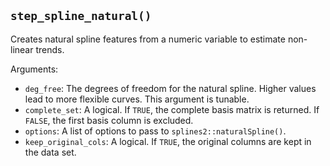 ## `step_spline_natural()`

Creates natural spline features from a numeric variable to estimate non-linear trends.

Arguments:
* `deg_free`: The degrees of freedom for the natural spline. Higher values lead to more flexible curves. This argument is tunable.
* `complete_set`: A logical. If `TRUE`, the complete basis matrix is returned. If `FALSE`, the first basis column is excluded.
* `options`: A list of options to pass to `splines2::naturalSpline()`.
* `keep_original_cols`: A logical. If `TRUE`, the original columns are kept in the data set.
